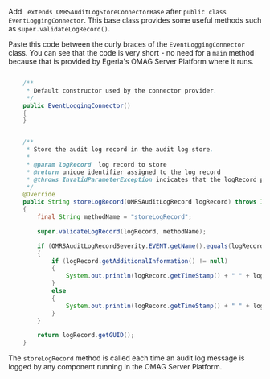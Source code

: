 <!-- SPDX-License-Identifier: CC-BY-4.0 -->
<!-- Copyright Contributors to the Egeria project. -->


Add ` extends OMRSAuditLogStoreConnectorBase` after `public class EventLoggingConnector`.  This base class provides some useful methods such as `super.validateLogRecord()`.

Paste this code between the curly braces of the `EventLoggingConnector` class.  You can see that the code is very short - no need for a `main` method because that is provided by Egeria's OMAG Server Platform where it runs.

```java linenums="1"

    /**
     * Default constructor used by the connector provider.
     */
    public EventLoggingConnector()
    {
    }


    /**
     * Store the audit log record in the audit log store.
     *
     * @param logRecord  log record to store
     * @return unique identifier assigned to the log record
     * @throws InvalidParameterException indicates that the logRecord parameter is invalid.
     */
    @Override
    public String storeLogRecord(OMRSAuditLogRecord logRecord) throws InvalidParameterException
    {
        final String methodName = "storeLogRecord";

        super.validateLogRecord(logRecord, methodName);

        if (OMRSAuditLogRecordSeverity.EVENT.getName().equals(logRecord.getSeverity()))
        {
            if (logRecord.getAdditionalInformation() != null)
            {
                System.out.println(logRecord.getTimeStamp() + " " + logRecord.getOriginator().getServerName() + " " + logRecord.getSeverity() + " " + logRecord.getMessageId() + " " + logRecord.getMessageText() + "\n   Event Payload: " + logRecord.getAdditionalInformation());
            }
            else
            {
                System.out.println(logRecord.getTimeStamp() + " " + logRecord.getOriginator().getServerName() + " " + logRecord.getSeverity() + " " + logRecord.getMessageId() + " " + logRecord.getMessageText());
            }
        }

        return logRecord.getGUID();
    }

```
The `storeLogRecord` method is called each time an audit log message is logged by any component running in the OMAG Server Platform.
